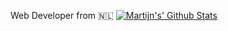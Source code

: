 Web Developer from 🇳🇱
[![Martijn's' Github Stats](https://github-readme-stats.vercel.app/api?username=Martijnme&count_private=true&show_icons=true)](https://github.com/Martijnme)

<!--
**Martijnme/Martijnme** is a ✨ _special_ ✨ repository because its `README.md` (this file) appears on your GitHub profile.

Here are some ideas to get you started:

- 🔭 I’m currently working on ...
- 🌱 I’m currently learning ...
- 👯 I’m looking to collaborate on ...
- 🤔 I’m looking for help with ...
- 💬 Ask me about ...
- 📫 How to reach me: ...
- 😄 Pronouns: ...
- ⚡ Fun fact: ...
-->
